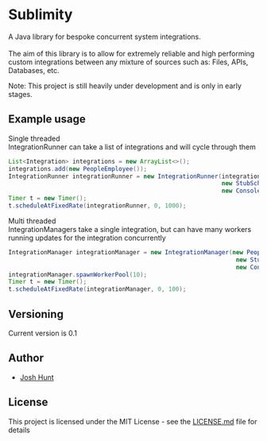# Sublimity
A Java library for bespoke concurrent system integrations.
<br>
<br>
The aim of this library is to allow for extremely reliable and high performing custom 
integrations between any mixture of sources such as: Files, APIs, Databases, etc.

Note: This project is still heavily under development and is only in early stages.
## Example usage

Single threaded
<br>
IntegrationRunner can take a list of integrations and will cycle through them
```java
List<Integration> integrations = new ArrayList<>();
integrations.add(new PeopleEmployee());
IntegrationRunner integrationRunner = new IntegrationRunner(integrations, 
                                                            new StubScheduleChecker(), 
                                                            new ConsoleLogger());
Timer t = new Timer();
t.scheduleAtFixedRate(integrationRunner, 0, 1000);
```

Multi threaded
<br>
IntegrationManagers take a single integration, but can have many workers running updates for the integration concurrently

```java
IntegrationManager integrationManager = new IntegrationManager(new PeopleEmployee(), 
                                                                new StubScheduleChecker(), 
                                                                new ConsoleLogger());
integrationManager.spawnWorkerPool(10);
Timer t = new Timer();
t.scheduleAtFixedRate(integrationManager, 0, 100);
```

## Versioning

Current version is 0.1

## Author

* [Josh Hunt](https://github.com/huntjosh)

## License

This project is licensed under the MIT License - see the [LICENSE.md](LICENSE.md) file for details